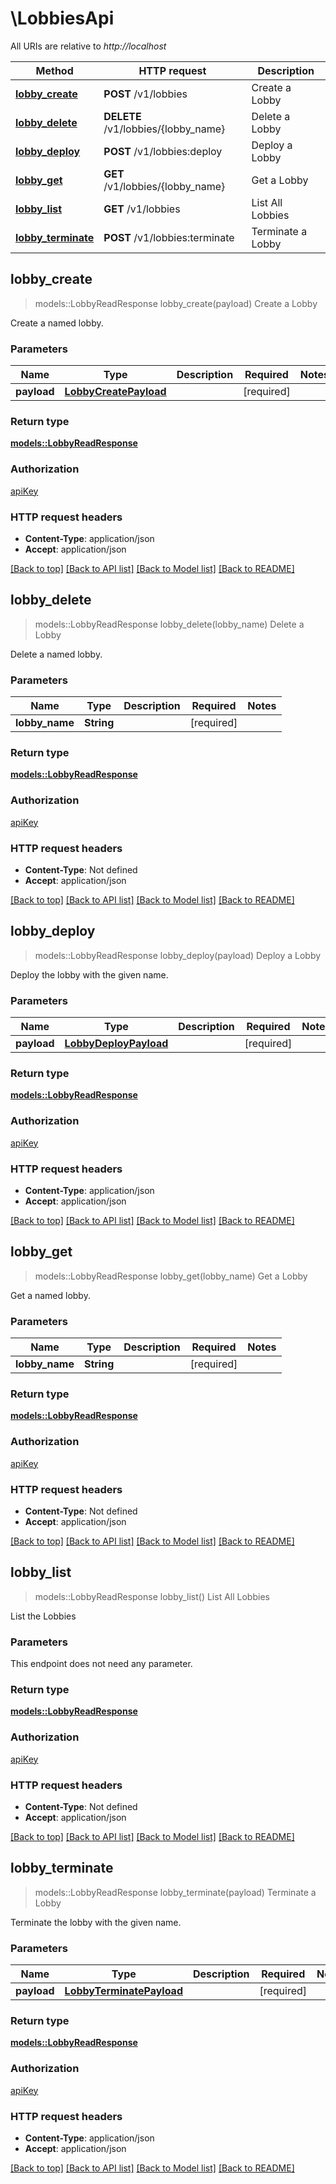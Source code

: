 # \LobbiesApi

All URIs are relative to *http://localhost*

Method | HTTP request | Description
------------- | ------------- | -------------
[**lobby_create**](LobbiesApi.md#lobby_create) | **POST** /v1/lobbies | Create a Lobby
[**lobby_delete**](LobbiesApi.md#lobby_delete) | **DELETE** /v1/lobbies/{lobby_name} | Delete a Lobby
[**lobby_deploy**](LobbiesApi.md#lobby_deploy) | **POST** /v1/lobbies:deploy | Deploy a Lobby
[**lobby_get**](LobbiesApi.md#lobby_get) | **GET** /v1/lobbies/{lobby_name} | Get a Lobby
[**lobby_list**](LobbiesApi.md#lobby_list) | **GET** /v1/lobbies | List All Lobbies
[**lobby_terminate**](LobbiesApi.md#lobby_terminate) | **POST** /v1/lobbies:terminate | Terminate a Lobby



## lobby_create

> models::LobbyReadResponse lobby_create(payload)
Create a Lobby

Create a named lobby.

### Parameters


Name | Type | Description  | Required | Notes
------------- | ------------- | ------------- | ------------- | -------------
**payload** | [**LobbyCreatePayload**](LobbyCreatePayload.md) |  | [required] |

### Return type

[**models::LobbyReadResponse**](LobbyReadResponse.md)

### Authorization

[apiKey](../README.md#apiKey)

### HTTP request headers

- **Content-Type**: application/json
- **Accept**: application/json

[[Back to top]](#) [[Back to API list]](../README.md#documentation-for-api-endpoints) [[Back to Model list]](../README.md#documentation-for-models) [[Back to README]](../README.md)


## lobby_delete

> models::LobbyReadResponse lobby_delete(lobby_name)
Delete a Lobby

Delete a named lobby.

### Parameters


Name | Type | Description  | Required | Notes
------------- | ------------- | ------------- | ------------- | -------------
**lobby_name** | **String** |  | [required] |

### Return type

[**models::LobbyReadResponse**](LobbyReadResponse.md)

### Authorization

[apiKey](../README.md#apiKey)

### HTTP request headers

- **Content-Type**: Not defined
- **Accept**: application/json

[[Back to top]](#) [[Back to API list]](../README.md#documentation-for-api-endpoints) [[Back to Model list]](../README.md#documentation-for-models) [[Back to README]](../README.md)


## lobby_deploy

> models::LobbyReadResponse lobby_deploy(payload)
Deploy a Lobby

Deploy the lobby with the given name.

### Parameters


Name | Type | Description  | Required | Notes
------------- | ------------- | ------------- | ------------- | -------------
**payload** | [**LobbyDeployPayload**](LobbyDeployPayload.md) |  | [required] |

### Return type

[**models::LobbyReadResponse**](LobbyReadResponse.md)

### Authorization

[apiKey](../README.md#apiKey)

### HTTP request headers

- **Content-Type**: application/json
- **Accept**: application/json

[[Back to top]](#) [[Back to API list]](../README.md#documentation-for-api-endpoints) [[Back to Model list]](../README.md#documentation-for-models) [[Back to README]](../README.md)


## lobby_get

> models::LobbyReadResponse lobby_get(lobby_name)
Get a Lobby

Get a named lobby.

### Parameters


Name | Type | Description  | Required | Notes
------------- | ------------- | ------------- | ------------- | -------------
**lobby_name** | **String** |  | [required] |

### Return type

[**models::LobbyReadResponse**](LobbyReadResponse.md)

### Authorization

[apiKey](../README.md#apiKey)

### HTTP request headers

- **Content-Type**: Not defined
- **Accept**: application/json

[[Back to top]](#) [[Back to API list]](../README.md#documentation-for-api-endpoints) [[Back to Model list]](../README.md#documentation-for-models) [[Back to README]](../README.md)


## lobby_list

> models::LobbyReadResponse lobby_list()
List All Lobbies

List the Lobbies

### Parameters

This endpoint does not need any parameter.

### Return type

[**models::LobbyReadResponse**](LobbyReadResponse.md)

### Authorization

[apiKey](../README.md#apiKey)

### HTTP request headers

- **Content-Type**: Not defined
- **Accept**: application/json

[[Back to top]](#) [[Back to API list]](../README.md#documentation-for-api-endpoints) [[Back to Model list]](../README.md#documentation-for-models) [[Back to README]](../README.md)


## lobby_terminate

> models::LobbyReadResponse lobby_terminate(payload)
Terminate a Lobby

Terminate the lobby with the given name.

### Parameters


Name | Type | Description  | Required | Notes
------------- | ------------- | ------------- | ------------- | -------------
**payload** | [**LobbyTerminatePayload**](LobbyTerminatePayload.md) |  | [required] |

### Return type

[**models::LobbyReadResponse**](LobbyReadResponse.md)

### Authorization

[apiKey](../README.md#apiKey)

### HTTP request headers

- **Content-Type**: application/json
- **Accept**: application/json

[[Back to top]](#) [[Back to API list]](../README.md#documentation-for-api-endpoints) [[Back to Model list]](../README.md#documentation-for-models) [[Back to README]](../README.md)


